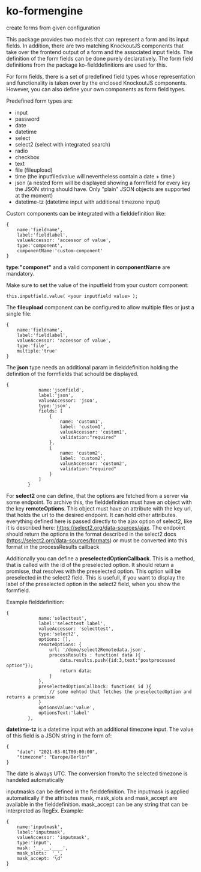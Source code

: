 # ko-formengine

create forms from given configuration

This package provides two models that can represent a form and its input fields. In addition, there are two matching
KnockoutJS components that take over the frontend output of a form and the associated input fields. The definition of
the form fields can be done purely declaratively. The form field definitions from the package ko-fielddefinitions are
used for this.

For form fields, there is a set of predefined field types whose representation and functionality is taken over by the
enclosed KnockoutJS components. However, you can also define your own components as form field types.

Predefined form types are:

* input
* password
* date
* datetime
* select
* select2 (select with integrated search)
* radio
* checkbox
* text
* file (fileupload)
* time (the inputfiledvalue will nevertheless contain a date + time )
* json (a nested form will be displayed showing a formfield for every key the JSON string should have. Only "plain" JSON
  objects are supported at the moment)
* datetime-tz (datetime input with additional timezone input)

Custom components can be integrated with a fielddefinition like:

    {
        name:'fieldname',
        label:'fieldlabel',
        valueAccessor: 'accessor of value',
        type:'component',
        componentName:'custom-component'
    }

**type:"componet"** and a valid component in **componentName** are mandatory.

Make sure to set the value of the inputfield from your custom component:

    this.inputfield.value( <your inputfield value> );

The **fileupload** component can be configured to allow multiple files or just a single file:

    {
        name:'fieldname',
        label:'fieldlabel',
        valueAccessor: 'accessor of value',
        type:'file',
        multiple:'true' 
    }

The **json** type needs an additional param in fielddefinition holding the definition of the formfields that schould be
displayed.

    {
                name:'jsonfield',
                label:'json',
                valueAccessor: 'json',
                type:'json',
                fields: [
                    {
                        name: 'custom1',
                        label: 'custom1',
                        valueAccessor: 'custom1',
                        validation:"required"
                    },
                    {
                        name: 'custom2',
                        label: 'custom2',
                        valueAccessor: 'custom2',
                        validation:"required"
                    }
                ]
            }

For **select2** one can define, that the options are fetched from a server via some endpoint. To archive this, the
fielddefinition
must have an object with the key **remoteOptions**. This object must have an attribute with the key url, that holds the
url to
the desired endpoint. It can hold other attributes. everything defined here is passed directly to the ajax option of
select2, like
it is described here: https://select2.org/data-sources/ajax. The endpoint should return the options in the format
described in the select2 docs
(https://select2.org/data-sources/formats) or must be converted into this format in the processResults callback

Additionally you can define a **preselectedOptionCallback**. This is a method, that is called with the id of the
preselected option. It should return a promisse, that resolves with the preselected option. This option will be
preselected in the select2 field. This is usefull, if you want to display the label of the preselected option in the
select2 field, when you show the formfield.

Example fielddefinition:

    {
                name:'selecttest',
                label:'selecttest label',
                valueAccessor: 'selecttest',
                type:'select2',
                options: [],
                remoteOptions: {
                    url: '/demo/select2Remotedata.json',
                    processResults : function( data ){
                        data.results.push({id:3,text:"postprocessed option"});
                        return data;
                    }
                },
                preselectedOptionCallback: function( id ){
                    // some mehtod that fetches the preselectedOption and returns a promisse
                }
                optionsValue:'value',
                optionsText:'label'
            },

**datetime-tz** is a datetime input with an additional timezone input. The value of this field is a JSON string in the form
of:

    {
        "date": "2021-03-01T00:00:00",
        "timezone": "Europe/Berlin"
    }

The date is always UTC. The conversion from/to the selected timezone is handeled automatically

inputmasks can be defined in the fielddefinition. The inputmask is applied automatically if the attributes mask, mask_slots and mask_accept
are available in the fielddefinition. mask_accept can be any string that can be interpreted as RegEx. 
Example:

    {
        name:'inputmask',
        label:'inputmask',
        valueAccessor: 'inputmask',
        type:'input',
        mask: '__.__.____',
        mask_slots:  '_',
        mask_accept: '\d'
    }